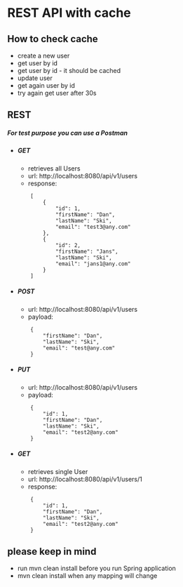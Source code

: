 # REST API with cache
## How to check cache
- create a new user
- get user by id
- get user by id - it should be cached
- update user
- get again user by id
- try again get user after 30s

## REST

##### For test purpose you can use a Postman
- ##### GET 
    - retrieves all Users
    - url: http://localhost:8080/api/v1/users
    - response:
    ```
		[
			{
				"id": 1,
				"firstName": "Dan",
				"lastName": "Ski",
				"email": "test3@any.com"
			},
			{
				"id": 2,
				"firstName": "Jans",
				"lastName": "Ski",
				"email": "jans1@any.com"
			}
		]
    ```    
- ##### POST
    - url: http://localhost:8080/api/v1/users
    - payload:
    ```
		{
			"firstName": "Dan",
			"lastName": "Ski",
			"email": "test@any.com"
		}
    ```
- ##### PUT
    - url: http://localhost:8080/api/v1/users
    - payload: 
    ```
		{
			"id": 1,
			"firstName": "Dan",
			"lastName": "Ski",
			"email": "test2@any.com"
		}   
    ```
- ##### GET
    - retrieves single User
    - url: http://localhost:8080/api/v1/users/1
    - response:
    ```
		{
			"id": 1,
			"firstName": "Dan",
			"lastName": "Ski",
			"email": "test2@any.com"
		}
    ```

## please keep in mind
- run mvn clean install before you run Spring application
- mvn clean install when any mapping will change